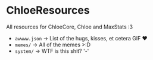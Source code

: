 # ChloeResources

All resources for ChloeCore, Chloe and MaxStats :3

* `awwww.json` -> List of the hugs, kisses, et cetera GIF ❤
* `memes/` -> All of the memes >:D
* `system/` -> WTF is this shit? '-'
